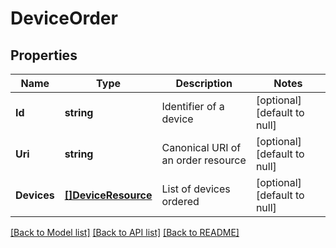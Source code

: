 # DeviceOrder

## Properties
Name | Type | Description | Notes
------------ | ------------- | ------------- | -------------
**Id** | **string** | Identifier of a device | [optional] [default to null]
**Uri** | **string** | Canonical URI of an order resource | [optional] [default to null]
**Devices** | [**[]DeviceResource**](DeviceResource.md) | List of devices ordered | [optional] [default to null]

[[Back to Model list]](../README.md#documentation-for-models) [[Back to API list]](../README.md#documentation-for-api-endpoints) [[Back to README]](../README.md)


